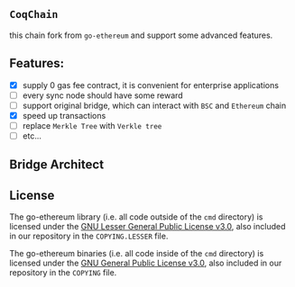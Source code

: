 ## `CoqChain`

this chain fork from `go-ethereum` and support some advanced features.

## Features:

- [x] supply 0 gas fee contract, it is convenient for enterprise applications
- [ ] every sync node should have some reward
- [ ] support original bridge, which can interact with `BSC` and `Ethereum` chain
- [x] speed up transactions
- [ ] replace `Merkle Tree` with `Verkle tree`
- [ ] etc...

## Bridge Architect



  



## License

The go-ethereum library (i.e. all code outside of the `cmd` directory) is licensed under the
[GNU Lesser General Public License v3.0](https://www.gnu.org/licenses/lgpl-3.0.en.html),
also included in our repository in the `COPYING.LESSER` file.

The go-ethereum binaries (i.e. all code inside of the `cmd` directory) is licensed under the
[GNU General Public License v3.0](https://www.gnu.org/licenses/gpl-3.0.en.html), also
included in our repository in the `COPYING` file.
